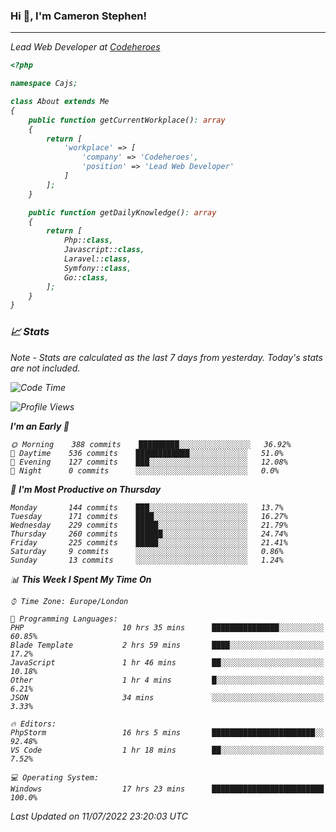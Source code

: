 ### Hi 👋, I'm Cameron Stephen!
<hr>
<p><em>Lead Web Developer at <a href="https://codeheroes.co.uk">Codeheroes</a></p>


```php
<?php

namespace Cajs;

class About extends Me
{
    public function getCurrentWorkplace(): array
    {
        return [
            'workplace' => [
                'company' => 'Codeheroes',
                'position' => 'Lead Web Developer'
            ]
        ];
    }

    public function getDailyKnowledge(): array
    {
        return [
            Php::class,
            Javascript::class,
            Laravel::class,
            Symfony::class,
            Go::class,
        ];
    }
}
```

### 📈 Stats
<p><em>Note - Stats are calculated as the last 7 days from yesterday. Today's stats are not included.</em></p>


<!--START_SECTION:waka-->
![Code Time](http://img.shields.io/badge/Code%20Time-0%20secs-blue)

![Profile Views](http://img.shields.io/badge/Profile%20Views-0-blue)

**I'm an Early 🐤** 

```text
🌞 Morning    388 commits    █████████░░░░░░░░░░░░░░░░   36.92% 
🌆 Daytime    536 commits    ████████████░░░░░░░░░░░░░   51.0% 
🌃 Evening    127 commits    ███░░░░░░░░░░░░░░░░░░░░░░   12.08% 
🌙 Night      0 commits      ░░░░░░░░░░░░░░░░░░░░░░░░░   0.0%

```
📅 **I'm Most Productive on Thursday** 

```text
Monday       144 commits    ███░░░░░░░░░░░░░░░░░░░░░░   13.7% 
Tuesday      171 commits    ████░░░░░░░░░░░░░░░░░░░░░   16.27% 
Wednesday    229 commits    █████░░░░░░░░░░░░░░░░░░░░   21.79% 
Thursday     260 commits    ██████░░░░░░░░░░░░░░░░░░░   24.74% 
Friday       225 commits    █████░░░░░░░░░░░░░░░░░░░░   21.41% 
Saturday     9 commits      ░░░░░░░░░░░░░░░░░░░░░░░░░   0.86% 
Sunday       13 commits     ░░░░░░░░░░░░░░░░░░░░░░░░░   1.24%

```


📊 **This Week I Spent My Time On** 

```text
⌚︎ Time Zone: Europe/London

💬 Programming Languages: 
PHP                      10 hrs 35 mins      ███████████████░░░░░░░░░░   60.85% 
Blade Template           2 hrs 59 mins       ████░░░░░░░░░░░░░░░░░░░░░   17.2% 
JavaScript               1 hr 46 mins        ██░░░░░░░░░░░░░░░░░░░░░░░   10.18% 
Other                    1 hr 4 mins         █░░░░░░░░░░░░░░░░░░░░░░░░   6.21% 
JSON                     34 mins             ░░░░░░░░░░░░░░░░░░░░░░░░░   3.33%

🔥 Editors: 
PhpStorm                 16 hrs 5 mins       ███████████████████████░░   92.48% 
VS Code                  1 hr 18 mins        ██░░░░░░░░░░░░░░░░░░░░░░░   7.52%

💻 Operating System: 
Windows                  17 hrs 23 mins      █████████████████████████   100.0%

```


 Last Updated on 11/07/2022 23:20:03 UTC
<!--END_SECTION:waka-->
